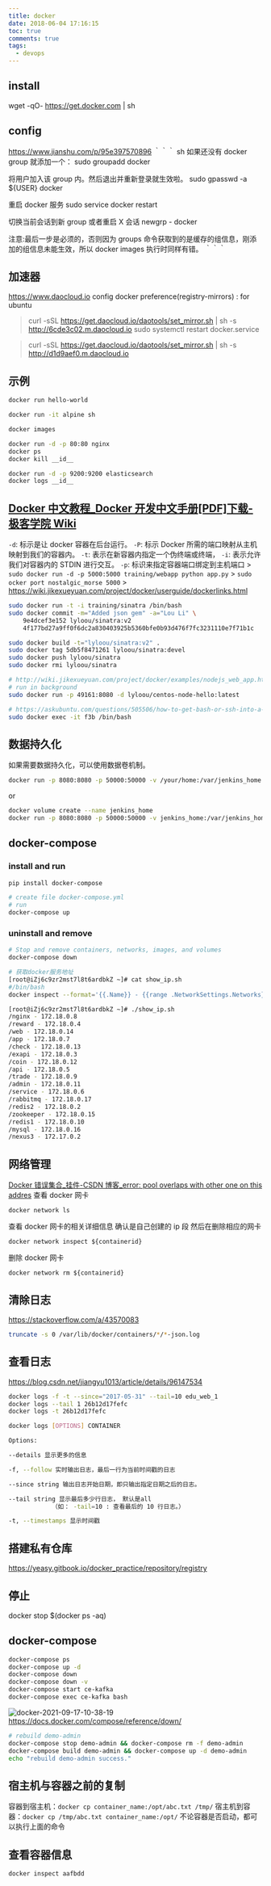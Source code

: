 ```yaml
---
title: docker
date: 2018-06-04 17:16:15
toc: true
comments: true
tags:
  - devops
---
```


## install

wget -qO- https://get.docker.com | sh

## config

https://www.jianshu.com/p/95e397570896
｀｀｀ sh
如果还没有 docker group 就添加一个：
sudo groupadd docker

将用户加入该 group 内。然后退出并重新登录就生效啦。
sudo gpasswd -a \${USER} docker

重启 docker 服务
sudo service docker restart

切换当前会话到新 group 或者重启 X 会话
newgrp - docker

注意:最后一步是必须的，否则因为 groups 命令获取到的是缓存的组信息，刚添加的组信息未能生效，所以 docker images 执行时同样有错。
｀｀｀

## 加速器

https://www.daocloud.io
config docker preference(registry-mirrors) :
for ubuntu

> curl -sSL https://get.daocloud.io/daotools/set_mirror.sh | sh -s http://6cde3c02.m.daocloud.io
> sudo systemctl restart docker.service

> curl -sSL https://get.daocloud.io/daotools/set_mirror.sh | sh -s http://d1d9aef0.m.daocloud.io

## 示例

```sh
docker run hello-world

docker run -it alpine sh

docker images

docker run -d -p 80:80 nginx
docker ps
docker kill __id__

docker run -d -p 9200:9200 elasticsearch
docker logs __id__
```

## [Docker 中文教程\_Docker 开发中文手册[PDF]下载-极客学院 Wiki](http://wiki.jikexueyuan.com/project/docker/)

`-d`: 标示是让 docker 容器在后台运行。
`-P`: 标示 Docker 所需的端口映射从主机映射到我们的容器内。
`-t`: 表示在新容器内指定一个伪终端或终端，
`-i`: 表示允许我们对容器内的 STDIN 进行交互。
`-p`: 标识来指定容器端口绑定到主机端口 > `sudo docker run -d -p 5000:5000 training/webapp python app.py` > `sudo ocker port nostalgic_morse 5000` > https://wiki.jikexueyuan.com/project/docker/userguide/dockerlinks.html

```sh
sudo docker run -t -i training/sinatra /bin/bash
sudo docker commit -m="Added json gem" -a="Lou Li" \
    9e4dcef3e152 lyloou/sinatra:v2
    4f177bd27a9ff0f6dc2a830403925b5360bfe0b93d476f7fc3231110e7f71b1c
```

```sh
sudo docker build -t="lyloou/sinatra:v2" .
sudo docker tag 5db5f8471261 lyloou/sinatra:devel
sudo docker push lyloou/sinatra
sudo docker rmi lyloou/sinatra
```

```sh
# http://wiki.jikexueyuan.com/project/docker/examples/nodejs_web_app.html
# run in background
sudo docker run -p 49161:8080 -d lyloou/centos-node-hello:latest

# https://askubuntu.com/questions/505506/how-to-get-bash-or-ssh-into-a-running-container-in-background-mode
sudo docker exec -it f3b /bin/bash
```

## 数据持久化

如果需要数据持久化，可以使用数据卷机制。

```sh
docker run -p 8080:8080 -p 50000:50000 -v /your/home:/var/jenkins_home jenkins
```

or

```sh
docker volume create --name jenkins_home
docker run -p 8080:8080 -p 50000:50000 -v jenkins_home:/var/jenkins_home jenkins/jenkins:lts
```

## docker-compose

### install and run

```sh
pip install docker-compose

# create file docker-compose.yml
# run
docker-compose up
```

### uninstall and remove

```sh
# Stop and remove containers, networks, images, and volumes
docker-compose down
```

```sh
# 获取docker服务地址
[root@iZj6c9zr2mst7l8t6ardbkZ ~]# cat show_ip.sh
#/bin/bash
docker inspect --format='{{.Name}} - {{range .NetworkSettings.Networks}}{{.IPAddress}}{{end}}' $(docker ps -aq)

[root@iZj6c9zr2mst7l8t6ardbkZ ~]# ./show_ip.sh
/nginx - 172.18.0.8
/reward - 172.18.0.4
/web - 172.18.0.14
/app - 172.18.0.7
/check - 172.18.0.13
/exapi - 172.18.0.3
/coin - 172.18.0.12
/api - 172.18.0.5
/trade - 172.18.0.9
/admin - 172.18.0.11
/service - 172.18.0.6
/rabbitmq - 172.18.0.17
/redis2 - 172.18.0.2
/zookeeper - 172.18.0.15
/redis1 - 172.18.0.10
/mysql - 172.18.0.16
/nexus3 - 172.17.0.2
```

## 网络管理

[Docker 错误集合\_挂件-CSDN 博客\_error: pool overlaps with other one on this addres](https://blog.csdn.net/benpaodelulu_guajian/article/details/90546129)
查看 docker 网卡

```
docker network ls
```

查看 docker 网卡的相关详细信息 确认是自己创建的 ip 段 然后在删除相应的网卡

```
docker network inspect ${containerid}
```

删除 docker 网卡

```
docker network rm ${containerid}
```

## 清除日志

https://stackoverflow.com/a/43570083

```sh
truncate -s 0 /var/lib/docker/containers/*/*-json.log
```

## 查看日志

https://blog.csdn.net/jiangyu1013/article/details/96147534

```sh
docker logs -f -t --since="2017-05-31" --tail=10 edu_web_1
docker logs --tail 1 26b12d17fefc
docker logs -t 26b12d17fefc

docker logs [OPTIONS] CONTAINER

Options:

--details 显示更多的信息

-f, --follow 实时输出日志，最后一行为当前时间戳的日志

--since string 输出日志开始日期，即只输出指定日期之后的日志。

--tail string 显示最后多少行日志， 默认是all
            （如： -tail=10 : 查看最后的 10 行日志。）

-t, --timestamps 显示时间戳

```

## 搭建私有仓库

https://yeasy.gitbook.io/docker_practice/repository/registry

## 停止

docker stop \$(docker ps -aq)

## docker-compose

```sh
docker-compose ps
docker-compose up -d
docker-compose down
docker-compose down -v
docker-compose start ce-kafka
docker-compose exec ce-kafka bash
```

![docker-2021-09-17-10-38-19](http://cdn.lyloou.com/img/docker-2021-09-17-10-38-19.png)
https://docs.docker.com/compose/reference/down/

```sh
# rebuild demo-admin
docker-compose stop demo-admin && docker-compose rm -f demo-admin
docker-compose build demo-admin && docker-compose up -d demo-admin
echo "rebuild demo-admin success."
```
## 宿主机与容器之前的复制

容器到宿主机：`docker cp container_name:/opt/abc.txt /tmp/`
宿主机到容器：`docker cp /tmp/abc.txt container_name:/opt/`
不论容器是否启动，都可以执行上面的命令

## 查看容器信息

```
docker inspect aafbdd
```
